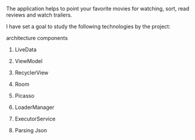 The application helps to point your favorite movies for watching, sort, read reviews and watch trailers.

I have set a goal to study the following technologies by the project:

architecture components

1. LiveData

2. ViewModel

3. RecyclerView

4. Room

5. Picasso

6. LoaderManager

7. ExecutorService

8. Parsing Json
